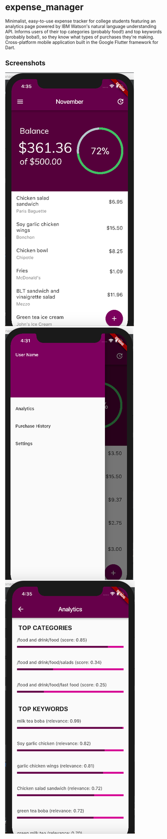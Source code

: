 # expense_manager

Minimalist, easy-to-use expense tracker for college students featuring an analytics page powered by IBM Watson's natural language understanding API. Informs users of their top categories (probably food!) and top keywords (probably boba!), so they know what types of purchases they're making. Cross-platform mobile application built in the Google Flutter framework for Dart.

## Screenshots

![Screenshot](image1.png)
![Screenshot](image2.png)
![Screenshot](image3.png)
